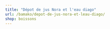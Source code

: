 ```yaml
---
title: "Dépot de jus Nora et l'eau diago"
url: /bamako/depot-de-jus-nora-et-leau-diago/
shop: boissons
---
```

